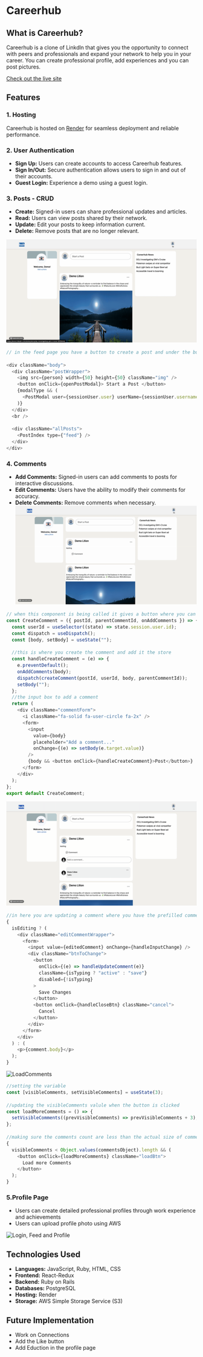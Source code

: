 # Careerhub

## What is Careerhub?

Careerhub is a clone of Linkdln that gives you the opportunity to connect with peers and professionals and expand your network to help you in your career. You can create professional profile, add experiences and you can post pictures.

[Check out the live site](https://careerhub-iofc.onrender.com)

## Features

### 1. Hosting

Careerhub is hosted on [Render](https://render.com/) for seamless deployment and reliable performance.

### 2. User Authentication

- **Sign Up:** Users can create accounts to access Careerhub features.
- **Sign In/Out:** Secure authentication allows users to sign in and out of their accounts.
- **Guest Login:** Experience a demo using a guest login.

### 3. Posts - CRUD

- **Create:** Signed-in users can share professional updates and articles.
- **Read:** Users can view posts shared by their network.
- **Update:** Edit your posts to keep information current.
- **Delete:** Remove posts that are no longer relevant.

![Post](./frontend/src/assets/video/Post.gif)

```javascript
// in the feed page you have a button to create a post and under the button it fetches all the post and displays them where you have the option to delete and edit post.

<div className="body">
  <div className="postWrapper">
    <img src={person} width={50} height={50} className="img" />
    <button onClick={openPostModal}> Start a Post </button>
    {modalType && (
      <PostModal user={sessionUser.user} userName={sessionUser.username} />
    )}
  </div>
  <br />

  <div className="allPosts">
    <PostIndex type={"feed"} />
  </div>
</div>
```

### 4. Comments

- **Add Comments:** Signed-in users can add comments to posts for interactive discussions.
- **Edit Comments:** Users have the ability to modify their comments for accuracy.
- **Delete Comments:** Remove comments when necessary.
  ![Comment](./frontend/src/assets/video/CommentCreate.gif)

```javascript
// when this component is being called it gives a button where you can type your comments
const CreateComment = ({ postId, parentCommentId, onAddComments }) => {
  const userId = useSelector((state) => state.session.user.id);
  const dispatch = useDispatch();
  const [body, setBody] = useState("");

  //this is where you create the comment and add it the store
  const handleCreateComment = (e) => {
    e.preventDefault();
    onAddComments(body);
    dispatch(createComment(postId, userId, body, parentCommentId));
    setBody("");
  };
  //the input box to add a comment
  return (
    <div className="commentForm">
      <i className="fa-solid fa-user-circle fa-2x" />
      <form>
        <input
          value={body}
          placeholder="Add a comment..."
          onChange={(e) => setBody(e.target.value)}
        />
        {body && <button onClick={handleCreateComment}>Post</button>}
      </form>
    </div>
  );
};
export default CreateComment;
```

![Comment](./frontend/src/assets/video/updateComment.gif)

```javascript
//in here you are updating a comment where you have the prefilled comments if it's not editing it just displays the comments
{
  isEditing ? (
    <div className="editCommentWrapper">
      <form>
        <input value={editedComment} onChange={handleInputChange} />
        <div className="btnToChange">
          <button
            onClick={(e) => handleUpdateComment(e)}
            className={isTyping ? "active" : "save"}
            disabled={!isTyping}
          >
            Save Changes
          </button>
          <button onClick={handleCloseBtn} className="cancel">
            Cancel
          </button>
        </div>
      </form>
    </div>
  ) : (
    <p>{comment.body}</p>
  );
}
```

![LoadComments](./frontend/src/assets/video/loadComment.gif)

```javascript
//setting the variable
const [visibleComments, setVisibleComments] = useState(3);

//updating the visibleComments valule when the button is clicked
const loadMoreComments = () => {
  setVisibleComments((prevVisibleComments) => prevVisibleComments + 3);
};

//making sure the comments count are less than the actual size of comments so it loads as long as there are comments
{
  visibleComments < Object.values(commentsObject).length && (
    <button onClick={loadMoreComments} className="loadBtn">
      Load more Comments
    </button>
  );
}
```

### 5.Profile Page

- Users can create detailed professional profiles through work experience and achievements
- Users can upload profile photo using AWS

![Login, Feed and Profile](./frontend/src/assets/video/loginPage.gif)

## Technologies Used

- **Languages:** JavaScript, Ruby, HTML, CSS
- **Frontend:** React-Redux
- **Backend:** Ruby on Rails
- **Databases:** PostgreSQL
- **Hosting:** Render
- **Storage:** AWS Simple Storage Service (S3)

## Future Implementation

- Work on Connections
- Add the Like button
- Add Eduction in the profile page
